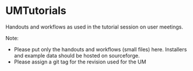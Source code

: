 # UMTutorials
Handouts and workflows as used in the tutorial session on user meetings. 

Note:
- Please put only the handouts and workflows (small files) here. Installers and example data should be hosted on sourceforge.
- Please assign a git tag for the revision used for the UM
